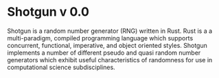 # Shotgun v 0.0

Shotgun is a random number generator (RNG) written in Rust. Rust is a a multi-paradigm, compiled programming language which supports concurrent, functional, imperative, and object oriented styles. Shotgun implements a number of different pseudo and quasi random number generators which exhibit useful characteristics of randomness for use in computational science subdisciplines.